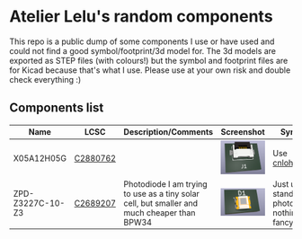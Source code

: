 # Atelier Lelu's random components

This repo is a public dump of some components I use or have used and could not find a good symbol/footprint/3d model for.
The 3d models are exported as STEP files (with colours!) but the symbol and footprint files are for Kicad because that's what I use.
Please use at your own risk and double check everything :)

## Components list

| Name | LCSC | Description/Comments | Screenshot | Symbol | Footprint | 3d model |
| ---- | ---- | -------------------- | ---------- | ------ | --------- | -------- |
| X05A12H05G | [C2880762](https://jlcpcb.com/partdetail/C2880762) |  | ![X05A12H05G](https://github.com/atelierlelu/components/blob/main/X05A12H05G.png) | Use [cnlohr](https://github.com/cnlohr/cnhardware)'s :) | idem | [X05A12H05G](https://github.com/atelierlelu/components/blob/main/X05A12H05G.step) |
| ZPD-Z3227C-10-Z3 | [C2689207](https://jlcpcb.com/partdetail/C2689207) | Photodiode I am trying to use as a tiny solar cell, but smaller and much cheaper than BPW34 | ![ZPD-Z3227C-10-Z3](https://github.com/atelierlelu/components/blob/main/ZPD-Z3227C-10-Z3.png) | Just use a standard photodiode, nothing fancy here | Coming | [ZPD-Z3227C-10-Z3](https://github.com/atelierlelu/components/blob/main/ZPD-Z3227C-10-Z3.step) |
